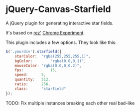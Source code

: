 jQuery-Canvas-Starfield
=======================

A jQuery plugin for generating interactive star fields.

It's based on <a href="http://www.chiptune.com/">rez'</a> <a href="http://www.chromeexperiments.com/detail/starfield/">Chrome Experiment</a>.

This plugin includes a few options. They look like this:
```javascript
$('.yourdiv').starfield({
	starColor:	"rgba(255,255,255,1)",
	bgColor:		"rgba(0,0,0,1)",
	mouseColor:	"rgba(0,0,0,0.2)",
	fps:			15,
	speed:		5,
	quantity:	512,
	ratio:		256,
	class:		"starfield"
});
```

TODO: Fix multiple instances breaking each other real bad-like
